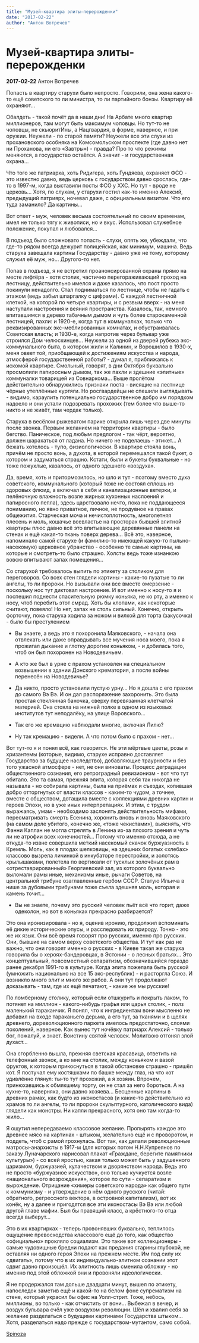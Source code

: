 ```yaml
---
title: "Музей-квартира элиты-перерожденки"
date: "2017-02-22"
author: "Антон Вотречев"
---
```


# Музей-квартира элиты-перерожденки

**2017-02-22** Антон Вотречев

Попасть в квартиру старухи было непросто. Говорили, она жена какого-то ещё советского то ли министра, то ли партийного бонзы. Квартиру её охраняют...

Обалдеть - такой почёт да в наши дни! На Арбате много квартир миллионеров, там могут быть максимум чоповцы. Но тут-то не чоповцы, не скьюритИны, а Нацгвардия, в форме, наверное, и при оружии. Неужели - по старой памяти? Неужели все эти слухи из прохановского особняка на Комсомольском проспекте (где давно нет ни Проханова, ни его «Завтры») - правда? Про то что режимы меняются, а государство остаётся. А значит - и государственная охрана...

Что того же патриарха, хоть Ридигера, хоть Гундяева, охраняет ФСО - это известно давно, ведь церковь с государством давно срослась, где-то в 1997-м, когда выставили посты ФСО у ХХС. Но тут - вроде не церковь... Хотя, по слухам, у старухи гостил как-то именно Алексий, предыдущий патриярх, ночевал даже, с официальным визитом. Что его туда заманило? Да картины...

Вот ответ - муж, человек весьма состоятельный по своим временам, имел не только тягу к живописи, но и вкус. Использовал служебное положение, покупал и любовался...

В подъезд было сложновато попасть - слухи, опять же, убеждали, что где-то рядом всегда дежурит полицейская, как минимум, машина. Ведь старуха завещала картины Государству - давно уже не тому, которому служил её муж, но... Другого-то нет.

Попав в подъезд, я не встретил проанонсированной охраны прямо на месте лифтёра - хотя столик, частично перегораживающий проход на лестницу, действительно имелся и даже казалось, что пост просто покинули ненадолго. Стал подниматься по лестнице, чтобы не гадать с этажом (ведь забыл шпаргалку с цифрами). С каждой лестничной клеткой, на которой по четыре квартиры, и с резвым вверх - на меня наступали настроения и веяния пространства. Казалось, так, немного впитавшимся в дерево табачным дымом и чуть более старокаменной лестницей, пахли: и 1920-е, когда тут в коммуналках, только что реквизированных экс-меблированных комнатах, и обустраивалась Советская власть; и 1930-е, когда напротив через бульвар уже строился Дом челюскинцев... Неужели за одной из дверей рубежа экс-коммунального быта, в котором жили и Калинин, и Ворошилов в 1930-х, меня овеет той, приобщающей к достижениям искусства и народа, атмосферой государственной работы? - думал я, приближаясь к искомой квартире. Смольный, говорят, в дни Октября буквально просмолили папиросным дымом, так же пахли и здешние «элитные» коммуналки товарищей из Совнаркома... Выше пролётом действительно обнаружились признаки поста - висящие на лестнице чёрные утеплённые куртяги. Но росгвардейцы не спешили выглядывать - видимо, караулить потенциально государственное добро им порядком надоело и они устали подозревать прохожих (тем более что выше-то никто и не живёт, там чердак только).

Старуха в весёлом рыжеватом парике открыла лишь через две минуты после звонка. Первым желанием на территории квартиры - было бегство. Паническое, под любым предлогом - так чёрт, вероятно, должен шарахаться от ладана. Но ничего не поделаешь - этикет... А бежать хотелось - тупо, физиологически. В квартире стояла вонь, причём не просто вонь, а духота, в которой перемешался такой букет, о котором и задуматься страшно. Кстати, были и букеты буквальные - но тоже пожухлые, казалось, от одного здешнего «воздуха».

Да, время, хоть и притормозилось, но шло и тут - поэтому вместо духа советского, коммунального (который тоже не состоял сплошь из здоровых флюид, а включал в себя и канализационные ветерки, и пелёночную влажность возле жирных кухонных наслоений и папиросного пепла), здесь царствовало нечто, пока не поддающееся пониманию, но явно приватное, личное, не продувное на правах общежития. Старческая моча и нечистоплотность, многолетняя плесень и моль, кошачье всевластье на просторах бывшей элитной квартиры плюс давно всё это впитывающие деревянные панели на стенах и ещё какая-то ткань поверх дерева... Всё это, наверное, напоминало самой старухе (и фамилию-то имеющей какую-то пыльно-насекомую) церковное убранство - особенно те самые картины, на которые и смотреть-то было страшно. Холсты ведь тоже изнанкою вовсю впитывают запах помещения...

Со старухой требовалось выпить по этикету за столиком для переговоров. Со всех стен глядели картины - какие-то пузатые то ли ангелы, то ли пророки. Но вызывали они все вместе омерзение - поскольку нос тут диктовал настроение. И вот именно к носу-то я и поспешил поднести спасительную рюмку коньяка, не ко рту, а именно к носу, чтоб перебить этот смрад. Хоть бы клопами, как некоторые считают, повеяло! Но нет, запах не столь сильный. Конечно, открыть форточку, пока старуха ходила за ножом и вилкой для торта (закусочка) - было бы престулением

- Вы знаете, а ведь это я похоронила Маяковского, - начала она отвлекать или даже оправдывать все мучения носа моего, пока я прожигал дыхание и глотку дорогим коньяком, - и добилась того, чтоб он был похоронен на Новодевичьем.

- А кто же был в урне с прахом установлен на специальном возвышении в здании Донского крематория, а после войны перенесён на Новодевичье?

- Да никто, просто установили пустую урну... Но я дошла с его прахом до самого Вэ Вэ. И он дал распоряжение захоронить. Это была простая стеклянная баночка, сверху перевязанная клетчатой материей. Она стояла на нижней полке в одном из языковых институтов тут неподалёку, на улице Воровского...

- Так его же кремацию наблюдали многие, включая Лилю?

- Ну так кремацию - видели. А что потом было с прахом - нет...

Вот тут-то я и понял всё, как говорится. Не эти мёртвые цветы, розы и хризантемы (которые, видимо, старухе исправно доставляет Государство за будущее наследство), добавляющие траурности и без того ужасной атмосфере - нет, не они виноваты. Процесс деградации общественного сознания, его ретроградный ревизионизм - вот что тут обитало. Это та самая, прежняя элита, которая себя так никогда не называла - но собирала картины, была на приёмах и съездах, копившая добро отторгнутых от власти классов - каким-то чудом, а точнее, вместе с обществом, дотащила вместе с коллекциями древних картин и героев Эпохи, но в уже иных интерпретациях. И этим, с трудом выражаясь, умам - необходимо заслонять действительность мифами, пересматривать смерть Есенина, хоронить вновь и вновь Маяковского (на самом деле убитого, конечно же, «тоже чекистами»), выяснять, что Фанни Каплан не могла стрелять в Ленина из-за плохого зрения и чуть ли не атрофии всех конечностей... Потому что именно отсюда, а не откуда-то извне совершила меткий насекомый скачок буржуазность в Кремль. Моль, как в плодах шелковицы, на здешних богатых «хлебах» классово вызрела личинкой в инкубаторе перестройки, и золотясь крылышаками, полетела по вертикали от тусклых золочёных рам в «отреставрированный» Георгиевский зал, из которого буквально выломали рамы иные, механизмы иные, рычаги Советов, на центральной трибуне озаглавленные гербом СССР. Статую Ильича в нише за дубовыми трибунами тоже съела здешняя моль, которая и камень точит...

- Вы не знаете, почему это русский человек пьёт всё что горит, даже одеколон, но вот в коньяках прекрасно разбирается?

Это она иронизировала - но я, оценив иронию, продолжил вспоминать её дикие исторические опусы, и расследовать их природу. Точно - это же их язык. Они всё время говорят про русских, именно про русских. Они, бывшие на самом верху советского общества. И тут как раз не важно, что они говорят именно о русских - в Киеве такая же старуха говорила бы о хероях-бандеровцах, в Эстонии - о лесных братьях... Это концептуальный, повсеместный сепаратизм, обозначившийся гораздо ранее декабря 1991-го в культуре. Когда элита пожелала быть русской (умножить национально на все 15 экс-республик) - и расторгла Союз. И возникло много элит и много же рабов. А они тут продолжают доказывать - там, где их ещё печатают, - какие же мы русские!

По ломберному столику, который если отшкурить и покрыть лаком, то потянет на миллион - какого-нибудь графья или царья столик, - полз маленький тараканчик. Я понял, что к ингредиентам вони мысленно не добавил на входе тараканьего дерьма, а его тут, за тканями и в щелях древнего, дореволюционного паркета имелось предостаточно, слоями поколений, наверное. Как вынес тут ночёвку патриарх Алексий - только бог, пожалуй, и знает. Воистину святой человек. Молитвою отгонял злой духаст...

Она сгорбленно вышла, прежняя светская красавица, ответить на телефонный звонок, а ко мне на столик, между коньяком и вазой фруктов, к которым прикоснуться в такой обстановке страшно - пришёл кот. Я постучал ему костяшками по башке между глаз, на что кот удивлённо глянул: ты-то тут прохожий, а я хозяин. Впрочем, принюхавшись к обмякшему торту, он не стал за него бороться. А на кухне-то, наверняка, они давно хозяева... Бесценные картины в древних рамах, как будто из иконостасов (и какие-то действительно из храмов то ли ангелы, то ли пророки скульптурного, католического вида) глядели как монстры. Ни капли прекрасного, хотя оно там когда-то жило...

Я ощутил непередаваемо классовое желание. Пропырять каждое это древнее мясо на картинах - штыком, желательно ещё и с проворотом, и поддеть, чтоб с рамой грохнулась. Вот так, как делали революционные матросы-анархисты в 1917-м (для которых потом Н.Н.Купреянов по заказу Луначарского нарисовал плакат «Граждане, берегите памятники культуры») - со всей яростью, какая только может быть у задушенного царизмом, буржуазией, кулачеством и дворянством народа. Ведь это не просто «буржуазное искусство», оно только кучкуется возле «национального возрождения», которое по сути - сепаратизм и вырождение. Отрицание «химеры советского народа» как общего пути к коммунизму - и утверждение в нём одного русского (читай: обратного, регрессного вектора, в островной капитализм), вот их конёк, ну а далее и пригодятся все эти иконостасы Вэ Вэ или любой другой главе мафии. Был бы правящий класс, а крёстного-то отца всегда выберут...

Это в их квартирках - теперь провонявших буквально, теплилось ощущение превосходства классового ещё до того, как общество «официально» прокляло социализм. Это такие вот коллекционеры - самые чудовищные бредни подают как предания старины глубокой, не оставляя ни одного героя Эпохи на прежнем месте. Им под силу их «двигать», потому что в их индивидуально-элитном сознании этот сдвиг давно произошёл. Их элитность лишь сменила обложку - но именно под этой обложкой они и провоняли идеологически.

Я не продержался там дольше двадцати минут, вышел по этикету, напоследок заметив ещё и какой-то на белом фоне супрематизм на стене, который украсил бы офис на Уолл-стрит. Тоже, небось, миллионы, во только - как отчистить от вони... Выбежал в вечер, и воздух бульвара счёл уже воздухом революции. Шёл и хвалил себя за желание разделаться с будущими картинами Государства штыком... Хотя, разделаться надо прежде с государством-мутантом, само собой.

[Spinoza](http://spinoza.in/literatura/muzej-kvartira-e-lity-pererozhdenki.html)
